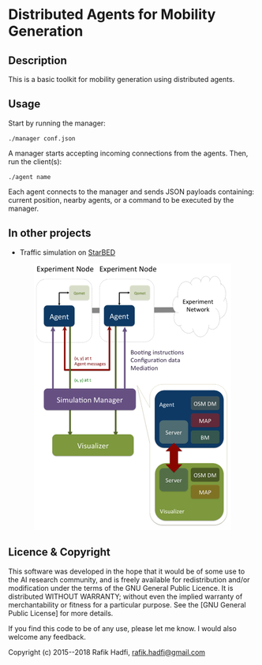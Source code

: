 # Distributed Agents for Mobility Generation

## Description

This is a basic toolkit for mobility generation using distributed agents.

## Usage

Start by running the manager:

```
./manager conf.json
```

A manager starts accepting incoming connections from the agents.
Then, run the client(s):

```
./agent name
```

Each agent connects to the manager and sends JSON payloads containing: current position, nearby agents, or a command to be executed by the manager.

## In other projects

- Traffic simulation on [StarBED](http://starbed.nict.go.jp/en/index.html) 

<p align="center">
	<img src="https://github.com/raviq/Agent_mobility/blob/master/arch.png" width="400">
</p>

## Licence & Copyright
This software was developed in the hope that it would be of some use to the AI research community, and is freely available for redistribution and/or modification under the terms of the GNU General Public Licence. It is distributed WITHOUT WARRANTY; without even the implied warranty of merchantability or fitness for a particular purpose. See the [GNU General Public License] for more details. 

If you find this code to be of any use, please let me know. I would also welcome any feedback.

Copyright (c) 2015--2018 Rafik Hadfi, rafik.hadfi@gmail.com

